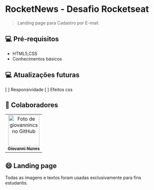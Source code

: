 # RocketNews - Desafio Rocketseat


> Landing page para Cadastro por E-mail.


## 💻 Pré-requisitos


* HTML5,CSS
* Conhecimentos básicos

## 💻 Atualizações futuras


[ ] Responsividade
[ ] Efeitos css

## 🤝 Colaboradores

<table>
  <tr>
    <td align="center">
      <a href="#">
        <img src="https://avatars.githubusercontent.com/u/90165767?s=96&v=4" width="100px;" alt="Foto de giovannincs no GitHub"/><br>
        <sub>
          <b>Giovanni Nunes</b>
        </sub>
      </a>
    </td>
    
</table>


## 😄 Landing page<br>
Todas as imagens e textos foram usadas exclusivamente para fins estudantis.

